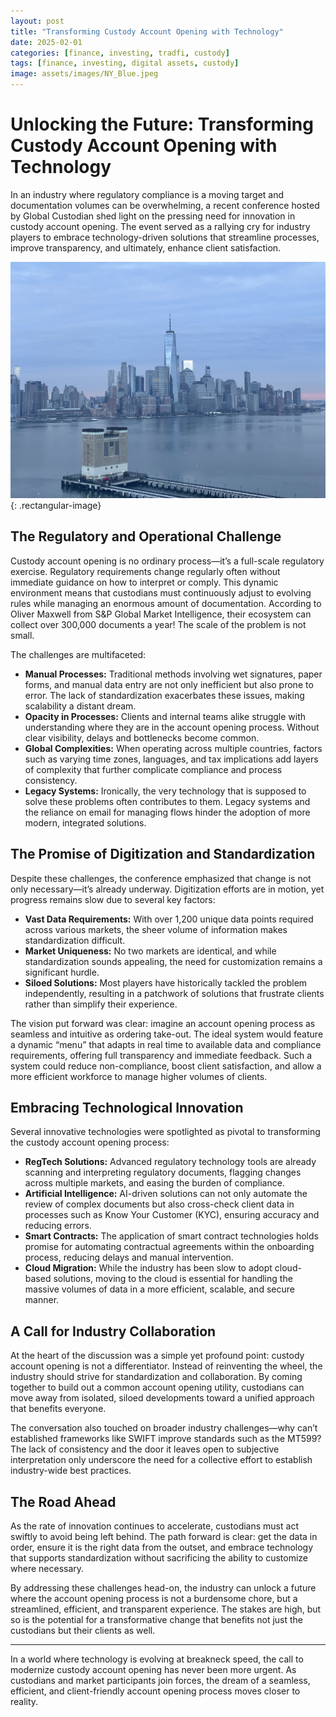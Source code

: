 ```yaml
---
layout: post
title: "Transforming Custody Account Opening with Technology"
date: 2025-02-01
categories: [finance, investing, tradfi, custody]
tags: [finance, investing, digital assets, custody]
image: assets/images/NY_Blue.jpeg 
---
```


# Unlocking the Future: Transforming Custody Account Opening with Technology

In an industry where regulatory compliance is a moving target and documentation volumes can be overwhelming, a recent conference hosted by Global Custodian shed light on the pressing need for innovation in custody account opening. The event served as a rallying cry for industry players to embrace technology-driven solutions that streamline processes, improve transparency, and ultimately, enhance client satisfaction.

![NY Image](assets/images/NY_Blue.jpeg){: .rectangular-image}

## The Regulatory and Operational Challenge

Custody account opening is no ordinary process—it’s a full-scale regulatory exercise. Regulatory requirements change regularly often without immediate guidance on how to interpret or comply. This dynamic environment means that custodians must continuously adjust to evolving rules while managing an enormous amount of documentation. According to Oliver Maxwell from S&P Global Market Intelligence, their ecosystem can collect over 300,000 documents a year! The scale of the problem is not small. 

The challenges are multifaceted:
- **Manual Processes:** Traditional methods involving wet signatures, paper forms, and manual data entry are not only inefficient but also prone to error. The lack of standardization exacerbates these issues, making scalability a distant dream.
- **Opacity in Processes:** Clients and internal teams alike struggle with understanding where they are in the account opening process. Without clear visibility, delays and bottlenecks become common.
- **Global Complexities:** When operating across multiple countries, factors such as varying time zones, languages, and tax implications add layers of complexity that further complicate compliance and process consistency.
- **Legacy Systems:** Ironically, the very technology that is supposed to solve these problems often contributes to them. Legacy systems and the reliance on email for managing flows hinder the adoption of more modern, integrated solutions.

## The Promise of Digitization and Standardization

Despite these challenges, the conference emphasized that change is not only necessary—it’s already underway. Digitization efforts are in motion, yet progress remains slow due to several key factors:
- **Vast Data Requirements:** With over 1,200 unique data points required across various markets, the sheer volume of information makes standardization difficult.
- **Market Uniqueness:** No two markets are identical, and while standardization sounds appealing, the need for customization remains a significant hurdle.
- **Siloed Solutions:** Most players have historically tackled the problem independently, resulting in a patchwork of solutions that frustrate clients rather than simplify their experience.

The vision put forward was clear: imagine an account opening process as seamless and intuitive as ordering take-out. The ideal system would feature a dynamic “menu” that adapts in real time to available data and compliance requirements, offering full transparency and immediate feedback. Such a system could reduce non-compliance, boost client satisfaction, and allow a more efficient workforce to manage higher volumes of clients.

## Embracing Technological Innovation

Several innovative technologies were spotlighted as pivotal to transforming the custody account opening process:
- **RegTech Solutions:** Advanced regulatory technology tools are already scanning and interpreting regulatory documents, flagging changes across multiple markets, and easing the burden of compliance.
- **Artificial Intelligence:** AI-driven solutions can not only automate the review of complex documents but also cross-check client data in processes such as Know Your Customer (KYC), ensuring accuracy and reducing errors.
- **Smart Contracts:** The application of smart contract technologies holds promise for automating contractual agreements within the onboarding process, reducing delays and manual intervention.
- **Cloud Migration:** While the industry has been slow to adopt cloud-based solutions, moving to the cloud is essential for handling the massive volumes of data in a more efficient, scalable, and secure manner.

## A Call for Industry Collaboration

At the heart of the discussion was a simple yet profound point: custody account opening is not a differentiator. Instead of reinventing the wheel, the industry should strive for standardization and collaboration. By coming together to build out a common account opening utility, custodians can move away from isolated, siloed developments toward a unified approach that benefits everyone.

The conversation also touched on broader industry challenges—why can’t established frameworks like SWIFT improve standards such as the MT599? The lack of consistency and the door it leaves open to subjective interpretation only underscore the need for a collective effort to establish industry-wide best practices.

## The Road Ahead

As the rate of innovation continues to accelerate, custodians must act swiftly to avoid being left behind. The path forward is clear: get the data in order, ensure it is the right data from the outset, and embrace technology that supports standardization without sacrificing the ability to customize where necessary.

By addressing these challenges head-on, the industry can unlock a future where the account opening process is not a burdensome chore, but a streamlined, efficient, and transparent experience. The stakes are high, but so is the potential for a transformative change that benefits not just the custodians but their clients as well.

---

In a world where technology is evolving at breakneck speed, the call to modernize custody account opening has never been more urgent. As custodians and market participants join forces, the dream of a seamless, efficient, and client-friendly account opening process moves closer to reality.
